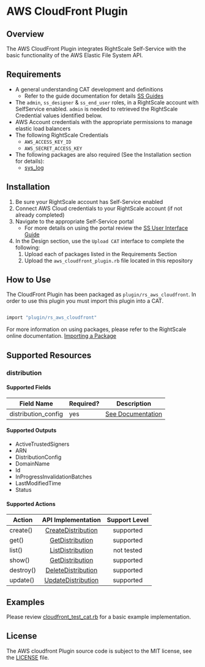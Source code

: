 # AWS CloudFront Plugin

## Overview

The AWS CloudFront Plugin integrates RightScale Self-Service with the basic functionality of the AWS Elastic File System API.

## Requirements

- A general understanding CAT development and definitions
  - Refer to the guide documentation for details [SS Guides](http://docs.rightscale.com/ss/guides/)
- The `admin`, `ss_designer` & `ss_end_user` roles, in a RightScale account with SelfService enabled.  `admin` is needed to retrieved the RightScale Credential values identified below.
- AWS Account credentials with the appropriate permissions to manage elastic load balancers
- The following RightScale Credentials
  - `AWS_ACCESS_KEY_ID`
  - `AWS_SECRET_ACCESS_KEY`
- The following packages are also required (See the Installation section for details):
  - [sys_log](../../libraries/sys_log.rb)


## Installation

1. Be sure your RightScale account has Self-Service enabled
1. Connect AWS Cloud credentials to your RightScale account (if not already completed)
1. Navigate to the appropriate Self-Service portal
   - For more details on using the portal review the [SS User Interface Guide](http://docs.rightscale.com/ss/guides/ss_user_interface_guide.html)
1. In the Design section, use the `Upload CAT` interface to complete the following:
   1. Upload each of packages listed in the Requirements Section
   1. Upload the `aws_cloudfront_plugin.rb` file located in this repository

## How to Use

The CloudFront Plugin has been packaged as `plugin/rs_aws_cloudfront`. In order to use this plugin you must import this plugin into a CAT.

```ruby

import "plugin/rs_aws_cloudfront"
```

For more information on using packages, please refer to the RightScale online documentation. [Importing a Package](http://docs.rightscale.com/ss/guides/ss_packaging_cats.html#importing-a-package)

## Supported Resources

### distribution

#### Supported Fields

| Field Name | Required? | Description |
|------------|-----------|-------------|
|distribution_config| yes | [See Documentation](https://docs.aws.amazon.com/cloudfront/latest/APIReference/API_CreateDistribution.html#cloudfront-CreateDistribution-request-DistributionConfig)

#### Supported Outputs

- ActiveTrustedSigners
- ARN
- DistributionConfig
- DomainName
- Id
- InProgressInvalidationBatches
- LastModifiedTime
- Status

#### Supported Actions

| Action | API Implementation | Support Level |
|--------------|:----:|:-------------:|
| create() | [CreateDistribution](https://docs.aws.amazon.com/cloudfront/latest/APIReference/API_CreateDistribution.html) | supported
| get() | [GetDistribution](https://docs.aws.amazon.com/cloudfront/latest/APIReference/API_GetDistribution.html) | supported
| list() | [ListDistribution](https://docs.aws.amazon.com/cloudfront/latest/APIReference/API_ListDistributions.html) | not tested
| show() | [GetDistribution](https://docs.aws.amazon.com/cloudfront/latest/APIReference/API_GetDistribution.html) | supported
| destroy() | [DeleteDistribution](https://docs.aws.amazon.com/cloudfront/latest/APIReference/API_DeleteDistribution.html) | supported
| update() | [UpdateDistribution](https://docs.aws.amazon.com/cloudfront/latest/APIReference/API_UpdateDistribution.html) | supported

## Examples

Please review [cloudfront_test_cat.rb](./cloudfront_test_cat.rb) for a basic example implementation.

## License

The AWS cloudfront Plugin source code is subject to the MIT license, see the [LICENSE](../../LICENSE) file.




